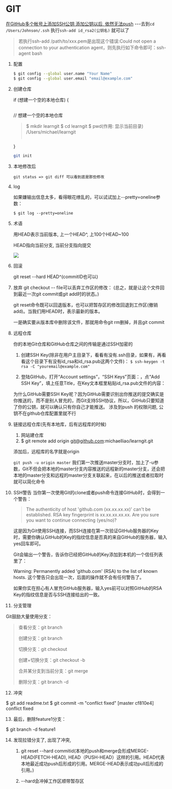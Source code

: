 # GIT


[在GitHub多个帐号上添加SSH公钥
](https://www.webmaster.me/uncategorized/add-multiple-ssh-keys-on-github.html)
[添加公钥以后, 依然无法push](https://www.jianshu.com/p/be58fa27a704)   ---去到`cd /Users/Johnson/.ssh`    执行`ssh-add id_rsa2(公钥名)` 就可以了

> 若执行ssh-add /path/to/xxx.pem是出现这个错误:Could not open a connection to your authentication agent，则先执行如下命令即可：ssh-agent bash

1. 配置

    ```bash
    $ git config --global user.name "Your Name"
    $ git config --global user.email "email@example.com"
    ```

2. 创建仓库

    if (想建一个空的本地仓库) {
    >
    >     
    > ```bash
    // 想建一个空的本地仓库
    > $ mkdir learngit
    > $ cd learngit
    > $ pwd(作用: 显示当前目录)
    > /Users/michael/learngit
    >    
    > ```

    }

    
    ```bash
    git init
    ```
    
    
3. 本地修改后


    `git status => git diff 可以看到底是那些修改`
    
    
4. log

    如果嫌输出信息太多，看得眼花缭乱的，可以试试加上--pretty=oneline参数：

    `$ git log --pretty=oneline`
    
    
5. 术语

    用HEAD表示当前版本, 上一个HEAD^, 上100个HEAD~100
    
    HEAD指向当前分支, 当前分支指向提交
    
    ![](https://cdn.liaoxuefeng.com/cdn/files/attachments/001384908811773187a597e2d844eefb11f5cf5d56135ca000/0)
6. 回滚

    git reset --hard HEAD^(commitID也可以)
    
7. 放弃
    git checkout -- file可以丢弃工作区的修改：  (总之，就是让这个文件回到最近一次git commit或git add时的状态。)
    
    git reset命令既可以回退版本，也可以把暂存区的修改回退到工作区(撤销add)。当我们用HEAD时，表示最新的版本。
    
    一是确实要从版本库中删除该文件，那就用命令git rm删掉，并且git commit
    
    
8. 远程仓库

    你的本地Git仓库和GitHub仓库之间的传输是通过SSH加密的
    
    1. 创建SSH Key(除非在用户主目录下，看看有没有.ssh目录，如果有，再看看这个目录下有没有id_rsa和id_rsa.pub这两个文件)： 
    `$ ssh-keygen -t rsa -C "youremail@example.com"`
    
    2. 登陆GitHub，打开“Account settings”，“SSH Keys”页面：，点“Add SSH Key”，填上任意Title，在Key文本框里粘贴id_rsa.pub文件的内容：

    
    为什么GitHub需要SSH Key呢？因为GitHub需要识别出你推送的提交确实是你推送的，而不是别人冒充的，而Git支持SSH协议，所以，GitHub只要知道了你的公钥，就可以确认只有你自己才能推送。
    涉及到push 的权限问题, 公钥不在github仓库配置里就不行
    
9. 链接远程仓库(先有本地库，后有远程库的时候)

    1. 网站建仓库
    2. $ git remote add origin git@github.com:michaelliao/learngit.git

    添加后，远程库的名字就是origin
    
    `git push -u origin master`
    我们第一次推送master分支时，加上了-u参数，Git不但会把本地的master分支内容推送的远程新的master分支，还会把本地的master分支和远程的master分支关联起来，在以后的推送或者拉取时就可以简化命令
    
10. SSH警告
    当你第一次使用Git的clone或者push命令连接GitHub时，会得到一个警告：
     
    > The authenticity of host 'github.com (xx.xx.xx.xx)' can't be established.
    > RSA key fingerprint is xx.xx.xx.xx.xx.
    > Are you sure you want to continue connecting (yes/no)?
    
    这是因为Git使用SSH连接，而SSH连接在第一次验证GitHub服务器的Key时，需要你确认GitHub的Key的指纹信息是否真的来自GitHub的服务器，输入yes回车即可。
    
    Git会输出一个警告，告诉你已经把GitHub的Key添加到本机的一个信任列表里了：
    
    Warning: Permanently added 'github.com' (RSA) to the list of known hosts.
    这个警告只会出现一次，后面的操作就不会有任何警告了。
    
    如果你实在担心有人冒充GitHub服务器，输入yes前可以对照GitHub的RSA Key的指纹信息是否与SSH连接给出的一致。
    
11. 分支管理

Git鼓励大量使用分支：
    
> 查看分支：git branch
>     
> 创建分支：git branch <name>
>     
> 切换分支：git checkout <name>
>     
> 创建+切换分支：git checkout -b <name>
>     
> 合并某分支到当前分支：git merge <name>
>     
> 删除分支：git branch -d <name>
> 

12. 冲突

$ git add readme.txt 
$ git commit -m "conflict fixed"
[master cf810e4] conflict fixed

13. 最后，删除feature1分支：

$ git branch -d feature1



14. 发现拉错分支了, 出现了冲突, 

    1. git reset --hard commitid(本地的push和merge会形成MERGE-HEAD(FETCH-HEAD), HEAD（PUSH-HEAD）这样的引用。HEAD代表本地最近成功push后形成的引用。MERGE-HEAD表示成功pull后形成的引用。)

    2. --hard会冲掉工作区顺带暂存区